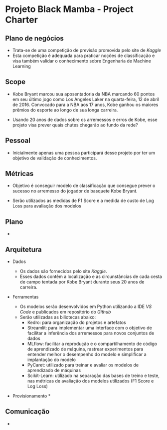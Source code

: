 # Projeto Black Mamba - Project Charter

## Plano de negócios

* Trata-se de uma competição de previsão promovida pelo site de *Kaggle* 
* Esta competição é adequada para praticar noções de classificação e 
visa também validar o conhecimento sobre Engenharia de Machine Learning

## Scope

* Kobe Bryant marcou sua aposentadoria da NBA marcando 60 pontos em seu último jogo 
como Los Angeles Laker na quarta-feira, 12 de abril de 2016. Convocado para a NBA 
aos 17 anos, Kobe ganhou os maiores prêmios do esporte ao longo de sua longa carreira.

* Usando 20 anos de dados sobre os arremessos e erros de Kobe, esse projeto visa prever 
quais chutes chegarão ao fundo da rede? 

## Pessoal

* Inicialmente apenas uma pessoa participará desse projeto por ter 
um objetivo de validação de conhecimentos.
	
## Métricas

* Objetivo é conseguir modelo de classificação que consegue prever o sucesso no arremesso do
jogador de basquete Kobe Bryant.

* Serão utilizados as medidas de F1 Score e a medida de custo de Log Loss para avaliação dos modelos

## Plano
* 

## Arquitetura
* Dados
  * Os dados são fornecidos pelo site *Kaggle*.  
  * Esses dados contêm a localização e as circunstâncias de cada cesta de campo tentada por Kobe Bryant durante seus 20 anos de carreira.

* Ferramentas
  * Os modelos serão desenvolvidos em Python utilizando a IDE *VS Code* e publicados em repositório do *Github*
  * Serão utilizadas as biliotecas abaixo:  
    * Kedro: para organização do projetos e artefatos
    * Streamlit: para implementar uma interface com o objetivo de facilitar a inferência dos arremessos para novos conjuntos de dados  
    * MLflow: facilitar a reprodução e o compartilhamento de código de aprendizado de máquina, rastrear experimentos para entender melhor o desempenho do modelo e simplificar a implantação do modelo  
    * PyCaret: utilizado para treinar e avaliar os modelos de aprendizado de máquinas  
    * Scikit-Learn: utilizado na separação das bases de treino e teste, nas métricas de avaliação dos modelos utilizados (F1 Score e Log Loss)

* Provisionamento
  * 

## Comunicação
* 